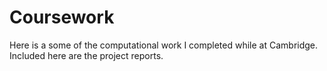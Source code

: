 # Coursework

Here is a some of the computational work I completed while at Cambridge. Included here are the project reports.
